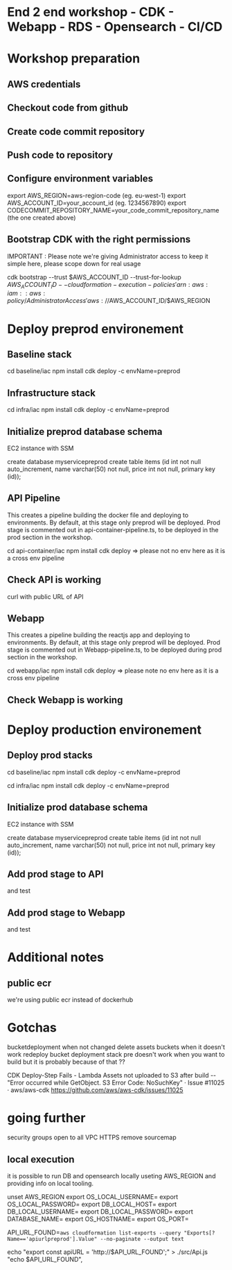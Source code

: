# End 2 end workshop - CDK - Webapp - RDS - Opensearch - CI/CD

# Workshop preparation

## AWS credentials

## Checkout code from github 

## Create code commit repository

## Push code to repository

## Configure environment variables
export AWS_REGION=aws-region-code (eg. eu-west-1)
export AWS_ACCOUNT_ID=your_account_id (eg. 1234567890)
export CODECOMMIT_REPOSITORY_NAME=your_code_commit_repository_name (the one created above)

## Bootstrap CDK with the right permissions

IMPORTANT : Please note we're giving Administrator access to keep it simple here, please scope down for real usage

cdk bootstrap --trust $AWS_ACCOUNT_ID --trust-for-lookup $AWS_ACCOUNT_ID --cloudformation-execution-policies 'arn:aws:iam::aws:policy/AdministratorAccess' aws://$AWS_ACCOUNT_ID/$AWS_REGION

# Deploy preprod environement

## Baseline stack
cd baseline/iac
npm install
cdk deploy -c envName=preprod

## Infrastructure stack
cd infra/iac
npm install
cdk deploy -c envName=preprod

## Initialize preprod database schema

EC2 instance with SSM

create database myservicepreprod
create table items (id int not null auto_increment, name varchar(50) not null, price int not null, primary key (id));

## API Pipeline

This creates a pipeline building the docker file and deploying to environments. By default, at this stage only preprod will be deployed. Prod stage is commented out in api-container-pipeline.ts, to be deployed in the prod section in the workshop.

cd api-container/iac
npm install
cdk deploy => please not no env here as it is a cross env pipeline

## Check API is working

curl with public URL of API

## Webapp

This creates a pipeline building the reactjs app and deploying to environments. By default, at this stage only preprod will be deployed. Prod stage is commented out in Webapp-pipeline.ts, to be deployed during prod section in the workshop.

cd webapp/iac
npm install
cdk deploy => please note no env here as it is a cross env pipeline

## Check Webapp is working

# Deploy production environement

## Deploy prod stacks 

cd baseline/iac
npm install
cdk deploy -c envName=preprod

cd infra/iac
npm install
cdk deploy -c envName=preprod

## Initialize prod database schema

EC2 instance with SSM

create database myservicepreprod
create table items (id int not null auto_increment, name varchar(50) not null, price int not null, primary key (id));

## Add prod stage to API


and test

## Add prod stage to Webapp

and test

# Additional notes

## public ecr

we're using public ecr instead of dockerhub 

# Gotchas

bucketdeployment when not changed
delete assets buckets when it doesn't work
redeploy bucket deployment stack
pre doesn't work when you want to build but it is probably because of that ??

 CDK Deploy-Step Fails - Lambda Assets not uploaded to S3 after build -- "Error occurred while GetObject. S3 Error Code: NoSuchKey" · Issue #11025 · aws/aws-cdk
 https://github.com/aws/aws-cdk/issues/11025

# going further

security groups open to all VPC
HTTPS
remove sourcemap


## local execution

it is possible to run DB and opensearch locally useting AWS_REGION and providing info on local tooling.

unset AWS_REGION
export OS_LOCAL_USERNAME=
export OS_LOCAL_PASSWORD=
export DB_LOCAL_HOST=
export DB_LOCAL_USERNAME=
export DB_LOCAL_PASSWORD=
export DATABASE_NAME=
export OS_HOSTNAME=
export OS_PORT=



API_URL_FOUND=`aws cloudformation list-exports --query "Exports[?Name=='apiurlpreprod'].Value" --no-paginate --output text`

echo "export const apiURL = 'http://$API_URL_FOUND';" > ./src/Api.js
                    "echo $API_URL_FOUND",